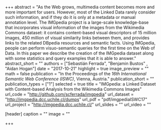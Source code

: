 +++
abstract = "As the Web grows, multimedia content becomes more and more important for users. However, most of the Linked Data rarely consider such information, and if they do it is only at a metadata or manual annotation level. The IMGpedia project is a large-scale knowledge-base that incorporates visual information of the images from the Wikimedia Commons dataset: it contains content-based visual descriptors of 15 million images, 450 million of visual similarity links between them, and provides links to the related DBpedia resources and semantic facts. Using IMGpedia, people can perform visuo-semantic queries for the first time on the Web of Data. In this paper we describe the creation of the IMGpedia dataset along with some statistics and query examples that it is able to answer."
abstract_short = ""
authors = ["Sebastián Ferrada", "Benjamin Bustos" , "Aidan Hogan"]
date = "2017-10-21"
highlight = true
image_preview = ""
math = false
publication = "In the Proceedings of the *16th International Semantic Web Conference (ISWC)*, Vienna, Austria."
publication_short = ""
publication_types = ["1"]
selected = true
title = "IMGpedia: a Linked Dataset with Content-based Analysis from the Wikimedia Commons Images"
url_code = "http://github.com/scferrada/imgpedia"
url_dataset = "http://imgpedia.dcc.uchile.cl/dumps"
url_pdf = "pdf/imgpediaISWC17"
url_project = "http://imgpedia.dcc.uchile.cl/"
url_slides = ""
url_video = ""

[header]
  caption = ""
  image = ""

+++

